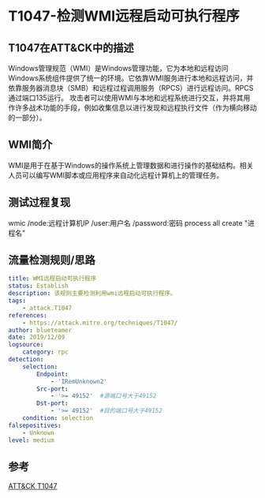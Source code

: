 # T1047-检测WMI远程启动可执行程序

## T1047在ATT&CK中的描述
Windows管理规范（WMI）是Windows管理功能，它为本地和远程访问Windows系统组件提供了统一的环境。它依靠WMI服务进行本地和远程访问，并依靠服务器消息块（SMB）和远程过程调用服务（RPCS）进行远程访问。RPCS通过端口135运行。
攻击者可以使用WMI与本地和远程系统进行交互，并将其用作许多战术功能的手段，例如收集信息以进行发现和远程执行文件（作为横向移动的一部分）。

## WMI简介
WMI是用于在基于Windows的操作系统上管理数据和进行操作的基础结构。相关人员可以编写WMI脚本或应用程序来自动化远程计算机上的管理任务。

## 测试过程复现
wmic /node:远程计算机IP /user:用户名 /password:密码 process all create "进程名"

## 流量检测规则/思路
```yml
title: WMI远程启动可执行程序
status: Establish
description: 该规则主要检测利用wmi远程启动可执行程序。
tags:
    - attack.T1047
references:
    - https://attack.mitre.org/techniques/T1047/
author: blueteamer
date: 2019/12/09
logsource:
    category: rpc
detection:
    selection:
        Endpoint:
            - 'IRemUnknown2'  
        Src-port:
            - '>= 49152'  #源端口号大于49152
        Dst-port:
            - '>= 49152'  #目的端口号大于49152
    condition: selection
falsepositives:
    - Unknown
level: medium
```

## 参考
[ATT&CK T1047](https://attack.mitre.org/techniques/T1047)
